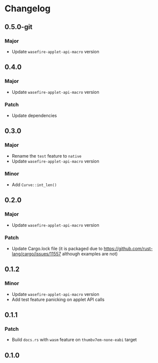 # Changelog

## 0.5.0-git

### Major

- Update `wasefire-applet-api-macro` version

## 0.4.0

### Major

- Update `wasefire-applet-api-macro` version

### Patch

- Update dependencies

## 0.3.0

### Major

- Rename the `test` feature to `native`
- Update `wasefire-applet-api-macro` version

### Minor

- Add `Curve::int_len()`

## 0.2.0

### Major

- Update `wasefire-applet-api-macro` version

### Patch

- Update Cargo.lock file (it is packaged due to
  https://github.com/rust-lang/cargo/issues/11557 although examples are not)

## 0.1.2

### Minor

- Update `wasefire-applet-api-macro` version
- Add test feature panicking on applet API calls

## 0.1.1

### Patch

- Build `docs.rs` with `wasm` feature on `thumbv7em-none-eabi` target

## 0.1.0

<!-- Increment to skip CHANGELOG.md test: 6 -->

